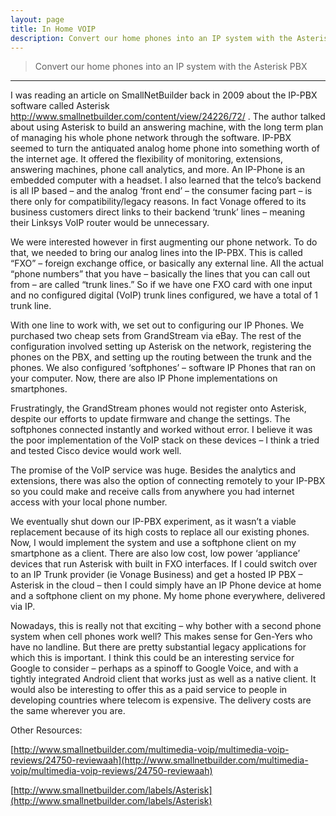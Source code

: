 ```yaml
---
layout: page
title: In Home VOIP
description: Convert our home phones into an IP system with the Asterisk PBX
---
```


> Convert our home phones into an IP system with the Asterisk PBX

* * * 

I was reading an article on SmallNetBuilder back in 2009 about the IP-PBX software called Asterisk http://www.smallnetbuilder.com/content/view/24226/72/ . The author talked about using Asterisk to build an answering machine, with the long term plan of managing his whole phone network through the software. IP-PBX seemed to turn the antiquated analog home phone into something worth of the internet age. It offered the flexibility of monitoring, extensions, answering machines, phone call analytics, and more. An IP-Phone is an embedded computer with a headset. I also learned that the telco’s backend is all IP based – and the analog ‘front end’ – the consumer facing part – is there only for compatibility/legacy reasons. In fact Vonage offered to its business customers direct links to their backend ‘trunk’ lines – meaning their Linksys VoIP router would be unnecessary. 

We were interested however in first augmenting our phone network. To do that, we needed to bring our analog lines into the IP-PBX. This is called “FXO” – foreign exchange office, or basically any external line. All the actual “phone numbers” that you have – basically the lines that you can call out from – are called “trunk lines.” So if we have one FXO card with one input and no configured digital (VoIP) trunk lines configured, we have a total of 1 trunk line. 

With one line to work with, we set out to configuring our IP Phones. We purchased two cheap sets from GrandStream via eBay. The rest of the configuration involved setting up Asterisk on the network, registering the phones on the PBX, and setting up the routing between the trunk and the phones. We also configured ‘softphones’ – software IP Phones that ran on your computer. Now, there are also IP Phone implementations on smartphones.  

Frustratingly, the GrandStream phones would not register onto Asterisk, despite our efforts to update firmware and change the settings. The softphones connected instantly and worked without error. I believe it was the poor implementation of the VoIP stack on these devices – I think a tried and tested Cisco device would work well. 

The promise of the VoIP service was huge. Besides the analytics and extensions, there was also the option of connecting remotely to your IP-PBX so you could make and receive calls from anywhere you had internet access with your local phone number.

We eventually shut down our IP-PBX experiment, as it wasn’t a viable replacement because of its high costs to replace all our existing phones. Now, I would implement the system and use a softphone client on my smartphone as a client. There are also low cost, low power ‘appliance’ devices that run Asterisk with built in FXO interfaces. If I could switch over to an IP Trunk provider (ie Vonage Business) and get a hosted IP PBX – Asterisk in the cloud – then I could simply have an IP Phone device at home and a softphone client on my phone. My home phone everywhere, delivered via IP. 

Nowadays, this is really not that exciting – why bother with a second phone system when cell phones work well? This makes sense for Gen-Yers who have no landline. But there are pretty substantial legacy applications for which this is important. I think this could be an interesting service for Google to consider – perhaps as a spinoff to Google Voice, and with a tightly integrated Android client that works just as well as a native client. It would also be interesting to offer this as a paid service to people in developing countries where telecom is expensive. The delivery costs are the same wherever you are. 

Other Resources:

[http://www.smallnetbuilder.com/multimedia-voip/multimedia-voip-reviews/24750-reviewaah](http://www.smallnetbuilder.com/multimedia-voip/multimedia-voip-reviews/24750-reviewaah)

[http://www.smallnetbuilder.com/labels/Asterisk](http://www.smallnetbuilder.com/labels/Asterisk)
